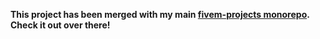 **This project has been merged with my main [fivem-projects monorepo](https://github.com/aidenwallis/fivem-projects/tree/main/aiden_metagame_machine). Check it out over there!**
